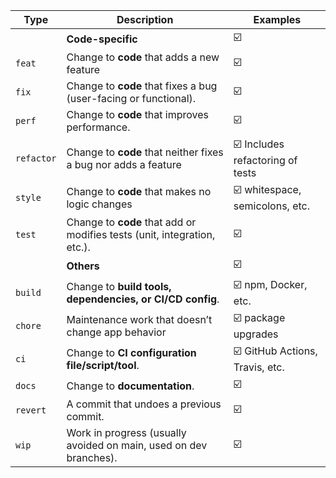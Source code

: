 | Type       | Description                                                              | Examples                           |
| --         | --                                                                       | --                                 |
|            | **Code-specific**                                                        | ☑️                                 |
| `feat`     | Change to **code** that adds a new feature                               | ☑️                                 |
| `fix`      | Change to **code** that fixes a bug (user-facing or functional).         | ☑️                                 |
| `perf`     | Change to **code** that improves performance.                            | ☑️                                 |
| `refactor` | Change to **code** that neither fixes a bug nor adds a feature           | ☑️ Includes refactoring of tests   |
| `style`    | Change to **code** that makes no logic changes                           | ☑️ whitespace, semicolons, etc.    |
| `test`     | Change to **code** that add or modifies tests (unit, integration, etc.). | ☑️                                 |
|            | **Others**                                                               | ☑️                                 |
| `build`    | Change to **build tools, dependencies, or CI/CD config**.                | ☑️ npm, Docker, etc.               |
| `chore`    | Maintenance work that doesn’t change app behavior                        | ☑️ package upgrades                |
| `ci`       | Change to **CI configuration file/script/tool**.                         | ☑️ GitHub Actions, Travis, etc.    |
| `docs`     | Change to **documentation**.                                             | ☑️                                 |
| `revert`   | A commit that undoes a previous commit.                                  | ☑️                                 |
| `wip`      | Work in progress (usually avoided on main, used on dev branches).        | ☑️                                 |

